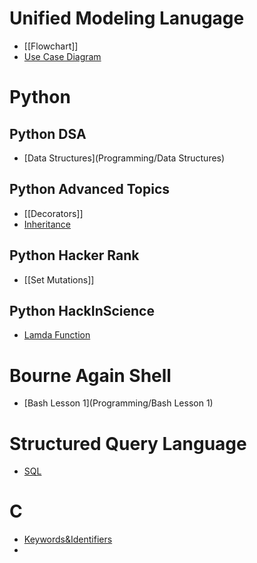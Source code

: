 # Unified Modeling Lanugage
- [[Flowchart]]
- [Use Case Diagram](Programming/UseCaseDiagram)


# Python
## Python DSA
- [Data Structures](Programming/Data Structures)
## Python Advanced Topics
- [[Decorators]]
- [Inheritance](Programming/Inheritance)


## Python Hacker Rank
- [[Set Mutations]]

## Python HackInScience
- [Lamda Function](/Programming/Lamda)


# Bourne Again Shell
- [Bash Lesson 1](Programming/Bash Lesson 1)

# Structured Query Language
- [SQL](Programming/SQL)

# C
- [Keywords&Identifiers](Programming/K&I)
- 